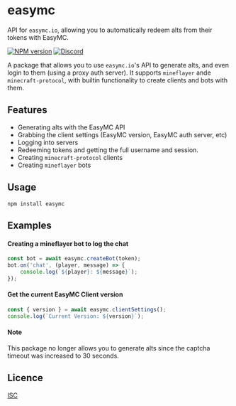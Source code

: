 # easymc

API for `easymc.io`, allowing you to automatically redeem alts from their tokens with EasyMC.

[![NPM version](https://img.shields.io/npm/v/easymc.svg)](http://npmjs.com/package/easymc) [![Discord](https://img.shields.io/badge/chat-on%20discord-brightgreen.svg)](https://discord.gg/nXaMaJPPvQ)

A package that allows you to use `easymc.io`'s API to generate alts, and even login to them (using a proxy auth server). It supports `mineflayer` ande `minecraft-protocol`, with builtin functionality to create clients and bots with them.

## Features

- Generating alts with the EasyMC API
- Grabbing the client settings (EasyMC version, EasyMC auth server, etc)
- Logging into servers
- Redeeming tokens and getting the full username and session.
- Creating `minecraft-protocol` clients
- Creating `mineflayer` bots

## Usage

`npm install easymc`

## Examples

#### Creating a mineflayer bot to log the chat
```ts
const bot = await easymc.createBot(token);
bot.on('chat', (player, message) => {
	console.log(`${player}: ${message}`);
});
```

#### Get the current EasyMC Client version

```ts
const { version } = await easymc.clientSettings();
console.log(`Current Version: ${version}`);
```

#### Note

This package no longer allows you to generate alts since the captcha timeout was increased to 30 seconds.

## Licence

[ISC](LICENCE)